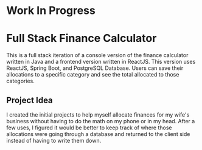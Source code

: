 # Work In Progress

# Full Stack Finance Calculator
This is a full stack iteration of a console version of the finance calculator written in Java and a frontend version written in ReactJS.
This version uses ReactJS, Spring Boot, and PostgreSQL Database. Users can save their allocations to a specific category and see the total allocated to those categories. 

## Project Idea
I created the initial projects to help myself allocate finances for my wife's business without having to do the math on my phone or in my head. After a few uses, I figured it would be better to keep track of where those allocations were going through a database and returned to the client side instead of having to write them down. 


